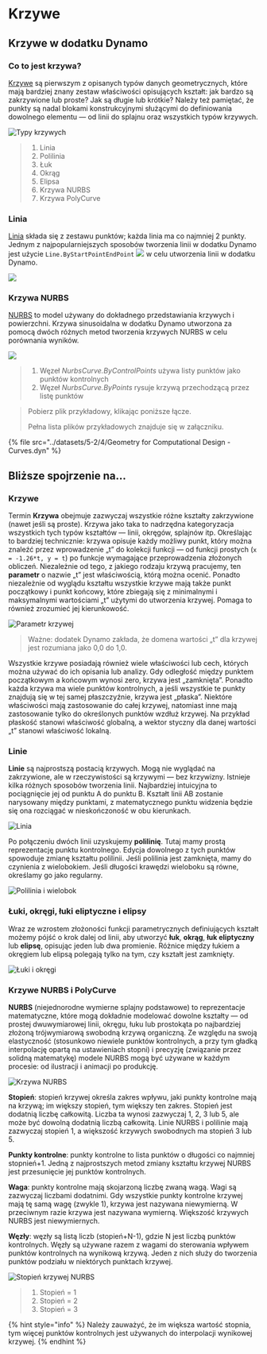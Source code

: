 # Krzywe

## Krzywe w dodatku Dynamo

### Co to jest krzywa?

[Krzywe](4-curves.md#deep-dive-into...) są pierwszym z opisanych typów danych geometrycznych, które mają bardziej znany zestaw właściwości opisujących kształt: jak bardzo są zakrzywione lub proste? Jak są długie lub krótkie? Należy też pamiętać, że punkty są nadal blokami konstrukcyjnymi służącymi do definiowania dowolnego elementu — od linii do splajnu oraz wszystkich typów krzywych.

![Typy krzywych](../images/5-2/4/CurveTypes.jpg)

> 1. Linia
> 2. Polilinia
> 3. Łuk
> 4. Okrąg
> 5. Elipsa
> 6. Krzywa NURBS
> 7. Krzywa PolyCurve

### Linia

[Linia](4-curves.md#lines) składa się z zestawu punktów; każda linia ma co najmniej 2 punkty. Jednym z najpopularniejszych sposobów tworzenia linii w dodatku Dynamo jest użycie `Line.ByStartPointEndPoint` ![](images/5-2/4/Linebystartpointendpoint.jpg) w celu utworzenia linii w dodatku Dynamo.

![](<../images/5-2/4/curves - line by start point end point (1).jpg>)

### Krzywa NURBS

[NURBS](4-curves.md#nurbs-+-polycurves) to model używany do dokładnego przedstawiania krzywych i powierzchni. Krzywa sinusoidalna w dodatku Dynamo utworzona za pomocą dwóch różnych metod tworzenia krzywych NURBS w celu porównania wyników.

![](../images/5-2/4/curves-NurbsCurves.jpg)

> 1. Węzeł _NurbsCurve.ByControlPoints_ używa listy punktów jako punktów kontrolnych
> 2. Węzeł _NurbsCurve.ByPoints_ rysuje krzywą przechodzącą przez listę punktów

> Pobierz plik przykładowy, klikając poniższe łącze.
>
> Pełna lista plików przykładowych znajduje się w załączniku.

{% file src="../datasets/5-2/4/Geometry for Computational Design - Curves.dyn" %}

## Bliższe spojrzenie na...

### Krzywe

Termin **Krzywa** obejmuje zazwyczaj wszystkie różne kształty zakrzywione (nawet jeśli są proste). Krzywa jako taka to nadrzędna kategoryzacja wszystkich tych typów kształtów — linii, okręgów, splajnów itp. Określając to bardziej technicznie: krzywa opisuje każdy możliwy punkt, który można znaleźć przez wprowadzenie „t” do kolekcji funkcji — od funkcji prostych (`x = -1.26*t, y = t`) po funkcje wymagające przeprowadzenia złożonych obliczeń. Niezależnie od tego, z jakiego rodzaju krzywą pracujemy, ten **parametr** o nazwie „t” jest właściwością, którą można ocenić. Ponadto niezależnie od wyglądu kształtu wszystkie krzywe mają także punkt początkowy i punkt końcowy, które zbiegają się z minimalnymi i maksymalnymi wartościami „t” użytymi do utworzenia krzywej. Pomaga to również zrozumieć jej kierunkowość.

![Parametr krzywej](../images/5-2/4/CurveParameter.jpg)

> Ważne: dodatek Dynamo zakłada, że domena wartości „t” dla krzywej jest rozumiana jako 0,0 do 1,0.

Wszystkie krzywe posiadają również wiele właściwości lub cech, których można używać do ich opisania lub analizy. Gdy odległość między punktem początkowym a końcowym wynosi zero, krzywa jest „zamknięta”. Ponadto każda krzywa ma wiele punktów kontrolnych, a jeśli wszystkie te punkty znajdują się w tej samej płaszczyźnie, krzywa jest „płaska”. Niektóre właściwości mają zastosowanie do całej krzywej, natomiast inne mają zastosowanie tylko do określonych punktów wzdłuż krzywej. Na przykład płaskość stanowi właściwość globalną, a wektor styczny dla danej wartości „t” stanowi właściwość lokalną.

### Linie

**Linie** są najprostszą postacią krzywych. Mogą nie wyglądać na zakrzywione, ale w rzeczywistości są krzywymi — bez krzywizny. Istnieje kilka różnych sposobów tworzenia linii. Najbardziej intuicyjna to pociągnięcie jej od punktu A do punktu B. Kształt linii AB zostanie narysowany między punktami, z matematycznego punktu widzenia będzie się ona rozciągać w nieskończoność w obu kierunkach.

![Linia](../images/5-2/4/Line.jpg)

Po połączeniu dwóch linii uzyskujemy **polilinię**. Tutaj mamy prostą reprezentację punktu kontrolnego. Edycja dowolnego z tych punktów spowoduje zmianę kształtu polilinii. Jeśli polilinia jest zamknięta, mamy do czynienia z wielobokiem. Jeśli długości krawędzi wieloboku są równe, określamy go jako regularny.

![Polilinia i wielobok](../images/5-2/4/Polyline.jpg)

### Łuki, okręgi, łuki eliptyczne i elipsy

Wraz ze wzrostem złożoności funkcji parametrycznych definiujących kształt możemy pójść o krok dalej od linii, aby utworzyć **łuk**, **okrąg**, **łuk eliptyczny** lub **elipsę**, opisując jeden lub dwa promienie. Różnice między łukiem a okręgiem lub elipsą polegają tylko na tym, czy kształt jest zamknięty.

![Łuki i okręgi](../images/5-2/4/Arcs+Circles.jpg)

### Krzywe NURBS i PolyCurve

**NURBS** (niejednorodne wymierne splajny podstawowe) to reprezentacje matematyczne, które mogą dokładnie modelować dowolne kształty — od prostej dwuwymiarowej linii, okręgu, łuku lub prostokąta po najbardziej złożoną trójwymiarową swobodną krzywą organiczną. Ze względu na swoją elastyczność (stosunkowo niewiele punktów kontrolnych, a przy tym gładką interpolację opartą na ustawieniach stopni) i precyzję (związanie przez solidną matematykę) modele NURBS mogą być używane w każdym procesie: od ilustracji i animacji po produkcję.

![Krzywa NURBS](../images/5-2/4/NURBScurve.jpg)

**Stopień**: stopień krzywej określa zakres wpływu, jaki punkty kontrolne mają na krzywą; im większy stopień, tym większy ten zakres. Stopień jest dodatnią liczbę całkowitą. Liczba ta wynosi zazwyczaj 1, 2, 3 lub 5, ale może być dowolną dodatnią liczbą całkowitą. Linie NURBS i polilinie mają zazwyczaj stopień 1, a większość krzywych swobodnych ma stopień 3 lub 5.

**Punkty kontrolne**: punkty kontrolne to lista punktów o długości co najmniej stopnień+1. Jedną z najprostszych metod zmiany kształtu krzywej NURBS jest przesunięcie jej punktów kontrolnych.

**Waga**: punkty kontrolne mają skojarzoną liczbę zwaną wagą. Wagi są zazwyczaj liczbami dodatnimi. Gdy wszystkie punkty kontrolne krzywej mają tę samą wagę (zwykle 1), krzywa jest nazywana niewymierną. W przeciwnym razie krzywa jest nazywana wymierną. Większość krzywych NURBS jest niewymiernych.

**Węzły**: węzły są listą liczb (stopień+N-1), gdzie N jest liczbą punktów kontrolnych. Węzły są używane razem z wagami do sterowania wpływem punktów kontrolnych na wynikową krzywą. Jeden z nich służy do tworzenia punktów podziału w niektórych punktach krzywej.

![Stopień krzywej NURBS](../images/5-2/4/NURBScurve\_Degree.jpg)

> 1. Stopień = 1
> 2. Stopień = 2
> 3. Stopień = 3

{% hint style="info" %} Należy zauważyć, że im większa wartość stopnia, tym więcej punktów kontrolnych jest używanych do interpolacji wynikowej krzywej. {% endhint %}
